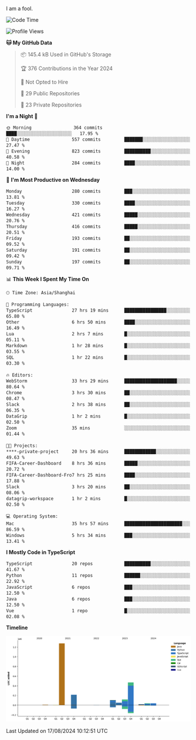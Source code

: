 I am a fool.

<!--START_SECTION:waka-->
![Code Time](http://img.shields.io/badge/Code%20Time-1%2C675%20hrs%2040%20mins-blue)

![Profile Views](http://img.shields.io/badge/Profile%20Views-8-blue)

**🐱 My GitHub Data** 

> 📦 145.4 kB Used in GitHub's Storage 
 > 
> 🏆 376 Contributions in the Year 2024
 > 
> 🚫 Not Opted to Hire
 > 
> 📜 29 Public Repositories 
 > 
> 🔑 23 Private Repositories 
 > 
**I'm a Night 🦉** 

```text
🌞 Morning                364 commits         ████░░░░░░░░░░░░░░░░░░░░░   17.95 % 
🌆 Daytime                557 commits         ███████░░░░░░░░░░░░░░░░░░   27.47 % 
🌃 Evening                823 commits         ██████████░░░░░░░░░░░░░░░   40.58 % 
🌙 Night                  284 commits         ████░░░░░░░░░░░░░░░░░░░░░   14.00 % 
```
📅 **I'm Most Productive on Wednesday** 

```text
Monday                   280 commits         ███░░░░░░░░░░░░░░░░░░░░░░   13.81 % 
Tuesday                  330 commits         ████░░░░░░░░░░░░░░░░░░░░░   16.27 % 
Wednesday                421 commits         █████░░░░░░░░░░░░░░░░░░░░   20.76 % 
Thursday                 416 commits         █████░░░░░░░░░░░░░░░░░░░░   20.51 % 
Friday                   193 commits         ██░░░░░░░░░░░░░░░░░░░░░░░   09.52 % 
Saturday                 191 commits         ██░░░░░░░░░░░░░░░░░░░░░░░   09.42 % 
Sunday                   197 commits         ██░░░░░░░░░░░░░░░░░░░░░░░   09.71 % 
```


📊 **This Week I Spent My Time On** 

```text
🕑︎ Time Zone: Asia/Shanghai

💬 Programming Languages: 
TypeScript               27 hrs 19 mins      ████████████████░░░░░░░░░   65.80 % 
Other                    6 hrs 50 mins       ████░░░░░░░░░░░░░░░░░░░░░   16.49 % 
Lua                      2 hrs 7 mins        █░░░░░░░░░░░░░░░░░░░░░░░░   05.11 % 
Markdown                 1 hr 28 mins        █░░░░░░░░░░░░░░░░░░░░░░░░   03.55 % 
SQL                      1 hr 22 mins        █░░░░░░░░░░░░░░░░░░░░░░░░   03.30 % 

🔥 Editors: 
WebStorm                 33 hrs 29 mins      ████████████████████░░░░░   80.64 % 
Chrome                   3 hrs 30 mins       ██░░░░░░░░░░░░░░░░░░░░░░░   08.47 % 
Slack                    2 hrs 38 mins       ██░░░░░░░░░░░░░░░░░░░░░░░   06.35 % 
DataGrip                 1 hr 2 mins         █░░░░░░░░░░░░░░░░░░░░░░░░   02.50 % 
Zoom                     35 mins             ░░░░░░░░░░░░░░░░░░░░░░░░░   01.44 % 

🐱‍💻 Projects: 
****-private-project     20 hrs 36 mins      ████████████░░░░░░░░░░░░░   49.63 % 
FIFA-Career-Dashboard    8 hrs 36 mins       █████░░░░░░░░░░░░░░░░░░░░   20.72 % 
FIFA-Career-Dashboard-Fro7 hrs 25 mins       ████░░░░░░░░░░░░░░░░░░░░░   17.88 % 
Slack                    3 hrs 20 mins       ██░░░░░░░░░░░░░░░░░░░░░░░   08.06 % 
datagrip-workspace       1 hr 2 mins         █░░░░░░░░░░░░░░░░░░░░░░░░   02.50 % 

💻 Operating System: 
Mac                      35 hrs 57 mins      ██████████████████████░░░   86.59 % 
Windows                  5 hrs 34 mins       ███░░░░░░░░░░░░░░░░░░░░░░   13.41 % 
```

**I Mostly Code in TypeScript** 

```text
TypeScript               20 repos            ██████████░░░░░░░░░░░░░░░   41.67 % 
Python                   11 repos            ██████░░░░░░░░░░░░░░░░░░░   22.92 % 
JavaScript               6 repos             ███░░░░░░░░░░░░░░░░░░░░░░   12.50 % 
Java                     6 repos             ███░░░░░░░░░░░░░░░░░░░░░░   12.50 % 
Vue                      1 repo              █░░░░░░░░░░░░░░░░░░░░░░░░   02.08 % 
```



**Timeline**

![Lines of Code chart](https://raw.githubusercontent.com/VeejaLiu/VeejaLiu/master/assets/bar_graph.png)


 Last Updated on 17/08/2024 10:12:51 UTC
<!--END_SECTION:waka-->
